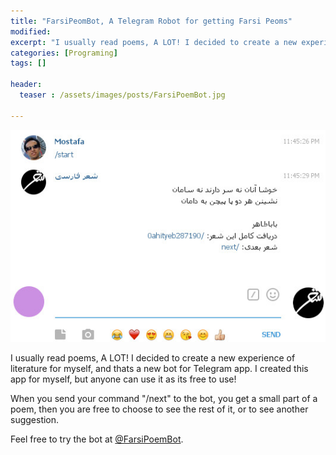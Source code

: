 ```yaml
---
title: "FarsiPeomBot, A Telegram Robot for getting Farsi Peoms"
modified:
excerpt: "I usually read poems, A LOT! I decided to create a new experience of literature for myself."
categories: [Programing]
tags: []

header:
  teaser : /assets/images/posts/FarsiPoemBot.jpg

---
```


![FarsiPeomBot](/assets/images/posts/FarsiPoemBot.jpg)

I usually read poems, A LOT! I decided to create a new experience of literature for myself, and thats a new bot for Telegram app.
I created this app for myself, but anyone can use it as its free to use!

When you send your command "/next" to the bot, you get a small part of a poem, then you are free to choose to see the rest of it, or to see another suggestion.

Feel free to try the bot at [@FarsiPoemBot](http://telegram.me/farsipoembot).
